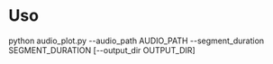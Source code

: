 # Uso

python audio_plot.py --audio_path AUDIO_PATH --segment_duration SEGMENT_DURATION [--output_dir OUTPUT_DIR]
